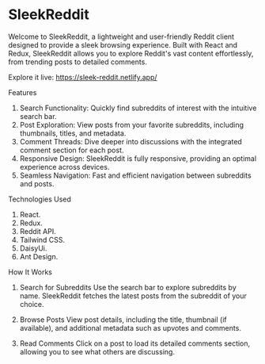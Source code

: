 # SleekReddit
Welcome to SleekReddit, a lightweight and user-friendly Reddit client designed to provide a sleek browsing experience. Built with React and Redux, SleekReddit allows you to explore Reddit's vast content effortlessly, from trending posts to detailed comments.

Explore it live: https://sleek-reddit.netlify.app/

Features
1. Search Functionality: Quickly find subreddits of interest with the intuitive search bar.
2. Post Exploration: View posts from your favorite subreddits, including thumbnails, titles, and metadata.
3. Comment Threads: Dive deeper into discussions with the integrated comment section for each post.
4. Responsive Design: SleekReddit is fully responsive, providing an optimal experience across devices.
5. Seamless Navigation: Fast and efficient navigation between subreddits and posts.

Technologies Used
1. React.
2. Redux.
3. Reddit API.
4. Tailwind CSS.
5. DaisyUi.
6. Ant Design.

How It Works
1. Search for Subreddits
Use the search bar to explore subreddits by name. SleekReddit fetches the latest posts from the subreddit of your choice.

2. Browse Posts
View post details, including the title, thumbnail (if available), and additional metadata such as upvotes and comments.

3. Read Comments
Click on a post to load its detailed comments section, allowing you to see what others are discussing.
